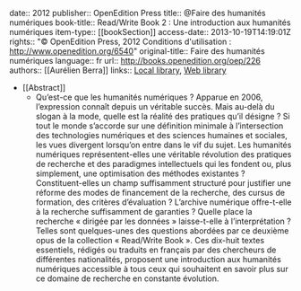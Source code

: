 date:: 2012
publisher:: OpenEdition Press
title:: @Faire des humanités numériques
book-title:: Read/Write Book 2 : Une introduction aux humanités numériques
item-type:: [[bookSection]]
access-date:: 2013-10-19T14:19:01Z
rights:: "© OpenEdition Press, 2012 Conditions d'utilisation : http://www.openedition.org/6540"
original-title:: Faire des humanités numériques
language:: fr
url:: http://books.openedition.org/oep/226
authors:: [[Aurélien Berra]]
links:: [Local library](zotero://select/groups/2386895/items/UDJUY5YR), [Web library](https://www.zotero.org/groups/2386895/items/UDJUY5YR)

- [[Abstract]]
	- Qu’est-ce que les humanités numériques ? Apparue en 2006, l’expression connaît depuis un véritable succès. Mais au-delà du slogan à la mode, quelle est la réalité des pratiques qu’il désigne ? Si tout le monde s’accorde sur une définition minimale à l’intersection des technologies numériques et des sciences humaines et sociales, les vues divergent lorsqu’on entre dans le vif du sujet. Les humanités numériques représentent-elles une véritable révolution des pratiques de recherche et des paradigmes intellectuels qui les fondent ou, plus simplement, une optimisation des méthodes existantes ? Constituent-elles un champ suffisamment structuré pour justifier une réforme des modes de financement de la recherche, des cursus de formation, des critères d’évaluation ? L’archive numérique offre-t-elle à la recherche suffisamment de garanties ? Quelle place la recherche « dirigée par les données » laisse-t-elle à l’interprétation ? Telles sont quelques-unes des questions abordées par ce deuxième opus de la collection « Read/Write Book ». Ces dix-huit textes essentiels, rédigés ou traduits en français par des chercheurs de différentes nationalités, proposent une introduction aux humanités numériques accessible à tous ceux qui souhaitent en savoir plus sur ce domaine de recherche en constante évolution.